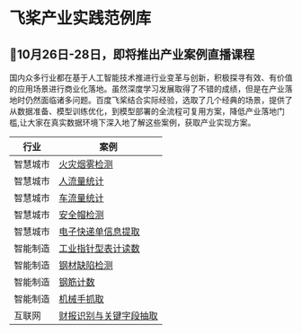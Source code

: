# 飞桨产业实践范例库

## 🎉**10月26日-28日**，即将推出产业案例直播课程

国内众多行业都在基于人工智能技术推进行业变革与创新，积极探寻有效、有价值的应用场景进行商业化落地。虽然深度学习发展取得了不错的成绩，但是在产业落地时仍然面临诸多问题。百度飞桨结合实际经验，选取了几个经典的场景，提供了从数据准备、模型训练优化，到模型部署的全流程可复用方案，降低产业落地门槛,让大家在真实数据环境下深入地了解这些案例，获取产业实现方案。

| 行业     | 案例                                                         |
| -------- | ------------------------------------------------------------ |
| 智慧城市 | [火灾烟雾检测](https://github.com/PaddlePaddle/awesome-DeepLearning/tree/master/Paddle_Enterprise_CaseBook/Fire&Smoke_Detection) |
| 智慧城市 | [人流量统计](https://github.com/PaddlePaddle/awesome-DeepLearning/tree/master/Paddle_Enterprise_CaseBook/Pedestrian_Detection_and_Tracking) |
| 智慧城市 | [车流量统计](https://github.com/PaddlePaddle/awesome-DeepLearning/tree/master/Paddle_Enterprise_CaseBook/Vehicle_Detection_and_Tracking) |
| 智慧城市 | [安全帽检测](https://github.com/PaddlePaddle/awesome-DeepLearning/tree/master/Paddle_Enterprise_CaseBook/Hemtle_Detection) |
| 智慧城市 | [电子快递单信息提取](https://github.com/PaddlePaddle/awesome-DeepLearning/tree/master/Paddle_Enterprise_CaseBook/Waybill_Information_Extraction) |
| 智能制造 | [工业指针型表计读数](https://github.com/PaddlePaddle/awesome-DeepLearning/tree/master/Paddle_Enterprise_CaseBook/meter_Reader) |
| 智能制造 | [钢材缺陷检测](https://github.com/PaddlePaddle/awesome-DeepLearning/tree/master/Paddle_Enterprise_CaseBook/Steel_Detection) |
| 智能制造 | [钢筋计数](https://github.com/PaddlePaddle/awesome-DeepLearning/tree/master/Paddle_Enterprise_CaseBook/Rebar_Count) |
| 智能制造 | [机械手抓取](https://github.com/PaddlePaddle/awesome-DeepLearning/tree/master/Paddle_Enterprise_CaseBook/Robot_Grab) |
| 互联网   | [财报识别与关键字段抽取](https://github.com/PaddlePaddle/awesome-DeepLearning/tree/master/Paddle_Enterprise_CaseBook/Report_Recognition_and_Analysis) |

